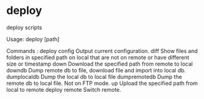 deploy
======

deploy scripts

Usage: deploy <command> [path]

Commands :
  deploy config
    Output current configuration.
  diff <path>
    Show files and folders in specified path on local that are not on remote or have different size or timestamp
  down <path>
    Download the specified path from remote to local
  downdb
    Dump remote db to file, download file and import into local db.
  dumplocaldb
    Dump the local db to local file
  dumpremotedb
    Dump the remote db to local file. Not on FTP mode.
  up <path>
    Upload the specified path from local to remote
  deploy remote <remote>
    Switch remote.

